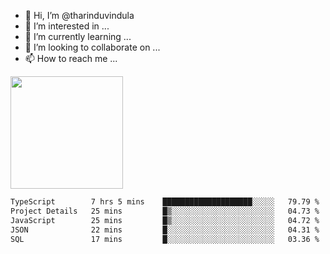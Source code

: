 - 👋 Hi, I’m @tharinduvindula
- 👀 I’m interested in ...
- 🌱 I’m currently learning ...
- 💞️ I’m looking to collaborate on ...
- 📫 How to reach me ...

<!---
tharinduvindula/tharinduvindula is a ✨ special ✨ repository because its `README.md` (this file) appears on your GitHub profile.
You can click the Preview link to take a look at your changes.
--->

<img height="180em" src="https://github-readme-stats.vercel.app/api?username=tharinduvindula&show_icons=true&hide_border=false&&count_private=true&include_all_commits=true" />


<!--START_SECTION:waka-->

```txt
TypeScript        7 hrs 5 mins    ████████████████████░░░░░   79.79 %
Project Details   25 mins         █▒░░░░░░░░░░░░░░░░░░░░░░░   04.73 %
JavaScript        25 mins         █▒░░░░░░░░░░░░░░░░░░░░░░░   04.72 %
JSON              22 mins         █░░░░░░░░░░░░░░░░░░░░░░░░   04.31 %
SQL               17 mins         █░░░░░░░░░░░░░░░░░░░░░░░░   03.36 %
```

<!--END_SECTION:waka-->
